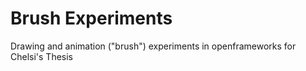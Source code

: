 # Brush Experiments
Drawing and animation ("brush") experiments in openframeworks for Chelsi's Thesis 
